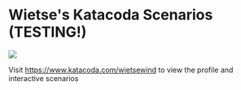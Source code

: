 # Wietse's Katacoda Scenarios (TESTING!)

[![](http://shields.katacoda.com/katacoda/xumm/count.svg)](https://www.katacoda.com/xumm "Get your profile on Katacoda.com")

Visit https://www.katacoda.com/wietsewind to view the profile and interactive scenarios

